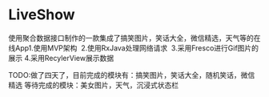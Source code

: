 # LiveShow
使用聚合数据接口制作的一款集成了搞笑图片，笑话大全，微信精选，天气等的在线App
​	1.使用MVP架构
​	2.使用RxJava处理网络请求
​	3.采用Fresco进行Gif图片的展示
​	4.采用RecylerView展示数据

TODO:做了四天了，目前完成的模块有：搞笑图片，笑话大全，随机笑话，微信精选
	    等待完成的模块：美女图片，天气，沉浸式状态栏
